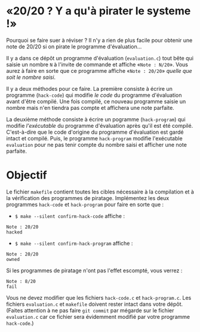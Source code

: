 # «20/20 ? Y a qu'à pirater le systeme !»

Pourquoi se faire suer à réviser ?
Il n'y a rien de plus facile pour obtenir une note de 20/20 si on pirate le programme d'évaluation...

Il y a dans ce dépôt un programme d'évaluation (`evaluation.c`) tout bête qui saisie un nombre `N` à l'invite de commande et affiche «`Note : N/20`».
Vous aurez à faire en sorte que ce programme affiche «`Note : 20/20`» *quelle que soit le nombre saisi*.

Il y a deux méthodes pour ce faire.
La première consiste à écrire un programme (`hack-code`) qui modifie *le code* du programme d'évaluation avant d'être compilé.
Une fois compilé, ce nouveau programme saisie un nombre mais n'en tiendra pas compte et affichera une note parfaite.

La deuxième méthode consiste à écrire un pogramme (`hack-program`) qui modifie *l'exécutable* du programme d'évaluation après qu'il est été compilé.
C'est-à-dire que le code d'origine du programme d'évaluation est gardé intact et compilé.
Puis, le programme `hack-program` modifie l'exécutable `evaluation` pour ne pas tenir compte du nombre saisi et afficher une note parfaite.

# Objectif

Le fichier `makefile` contient toutes les cibles nécessaire à la compilation et à la vérification des programmes de piratage.
Implémentez les deux programmes `hack-code` et `hack-program` pour faire en sorte que :

- `$ make --silent confirm-hack-code` affiche :
```
Note : 20/20
hacked
```
- `$ make --silent confirm-hack-program` affiche :
```
Note : 20/20
owned
```

Si les programmes de piratage n'ont pas l'effet escompté, vous verrez :
```
Note : 8/20
fail
```

Vous ne devez modifier que les fichiers `hack-code.c` et `hack-program.c`.
Les fichiers `evaluation.c` et `makefile` doivent rester intact dans votre dépôt. (Faites attention à ne pas faire `git commit` par mégarde sur le fichier `evaluation.c` car ce fichier sera évidemment modifié par votre programme `hack-code`.)